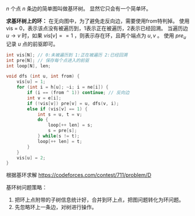 $n$ 个点 $n$ 条边的简单图叫做基环树。
显然它只会有一个简单环。

**求基环树上的环：**
在无向图中，为了避免走反向边，需要使用from特判掉。
使用 vis = 0，表示该点没有被遍历到，1表示正在被遍历，2表示已经回溯。
当遍历边 $u \to v$ 时，如果 $vis[v] == 1$ ，则表示存在环，且两个端点为 $u, v$ 。
使用 $pre_u$ 记录 $u$ 点的前驱即可。
```c++
int vis[N]; // 0:未被遍历到 1:正在被遍历 2:已经回溯
int pre[N]; // 保存每个点进入的前驱
int loop[N], len;

void dfs (int u, int from) {
    vis[u] = 1;
    for (int i = h[u]; ~i; i = ne[i]) {
        if (i == (from ^ 1)) continue; // 反向边
        int v = e[i];
        if (!vis[v]) pre[v] = u, dfs(v, i);
        else if (vis[v] == 1) {
            int s = u, t = v;
            do {
                loop[++ len] = s;
                s = pre[s];
            } while(s != t);
            loop[++ len] = t;
        }
    }
    vis[u] = 2;
}
```

根据基环求解  https://codeforces.com/contest/711/problem/D

基环树问题策略：
1. 把环上点附带的子树信息统计好，合并到环上点，把图问题转化为环问题。
2. 先忽略环上一条边，对树进行操作。
